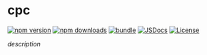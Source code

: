 # cpc

[![npm version][npm-version-src]][npm-version-href]
[![npm downloads][npm-downloads-src]][npm-downloads-href]
[![bundle][bundle-src]][bundle-href]
[![JSDocs][jsdocs-src]][jsdocs-href]
[![License][license-src]][license-href]

_description_

<!-- Badges -->

[npm-version-src]: https://img.shields.io/npm/v/cpc?style=flat&colorA=080f12&colorB=1fa669
[npm-version-href]: https://npmjs.com/package/cpc
[npm-downloads-src]: https://img.shields.io/npm/dm/cpc?style=flat&colorA=080f12&colorB=1fa669
[npm-downloads-href]: https://npmjs.com/package/cpc
[bundle-src]: https://img.shields.io/bundlephobia/minzip/cpc?style=flat&colorA=080f12&colorB=1fa669&label=minzip
[bundle-href]: https://bundlephobia.com/result?p=cpc
[license-src]: https://img.shields.io/github/license/antfu/cpc.svg?style=flat&colorA=080f12&colorB=1fa669
[license-href]: https://github.com/antfu/cpc/blob/main/LICENSE
[jsdocs-src]: https://img.shields.io/badge/jsdocs-reference-080f12?style=flat&colorA=080f12&colorB=1fa669
[jsdocs-href]: https://www.jsdocs.io/package/cpc
